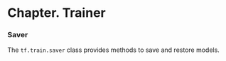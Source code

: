 # Chapter. Trainer

### Saver

The `tf.train.saver` class provides methods to save and restore models.